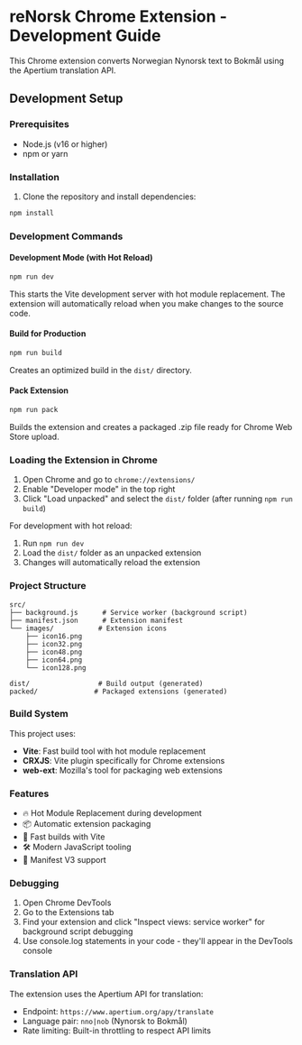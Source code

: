 # reNorsk Chrome Extension - Development Guide

This Chrome extension converts Norwegian Nynorsk text to Bokmål using the Apertium translation API.

## Development Setup

### Prerequisites
- Node.js (v16 or higher)
- npm or yarn

### Installation

1. Clone the repository and install dependencies:
```bash
npm install
```

### Development Commands

#### Development Mode (with Hot Reload)
```bash
npm run dev
```
This starts the Vite development server with hot module replacement. The extension will automatically reload when you make changes to the source code.

#### Build for Production
```bash
npm run build
```
Creates an optimized build in the `dist/` directory.

#### Pack Extension
```bash
npm run pack
```
Builds the extension and creates a packaged .zip file ready for Chrome Web Store upload.

### Loading the Extension in Chrome

1. Open Chrome and go to `chrome://extensions/`
2. Enable "Developer mode" in the top right
3. Click "Load unpacked" and select the `dist/` folder (after running `npm run build`)

For development with hot reload:
1. Run `npm run dev`
2. Load the `dist/` folder as an unpacked extension
3. Changes will automatically reload the extension

### Project Structure

```
src/
├── background.js      # Service worker (background script)
├── manifest.json      # Extension manifest
└── images/           # Extension icons
    ├── icon16.png
    ├── icon32.png
    ├── icon48.png
    ├── icon64.png
    └── icon128.png

dist/                 # Build output (generated)
packed/              # Packaged extensions (generated)
```

### Build System

This project uses:
- **Vite**: Fast build tool with hot module replacement
- **CRXJS**: Vite plugin specifically for Chrome extensions
- **web-ext**: Mozilla's tool for packaging web extensions

### Features

- 🔥 Hot Module Replacement during development
- 📦 Automatic extension packaging
- 🚀 Fast builds with Vite
- 🛠️ Modern JavaScript tooling
- 📱 Manifest V3 support

### Debugging

1. Open Chrome DevTools
2. Go to the Extensions tab
3. Find your extension and click "Inspect views: service worker" for background script debugging
4. Use console.log statements in your code - they'll appear in the DevTools console

### Translation API

The extension uses the Apertium API for translation:
- Endpoint: `https://www.apertium.org/apy/translate`
- Language pair: `nno|nob` (Nynorsk to Bokmål)
- Rate limiting: Built-in throttling to respect API limits

